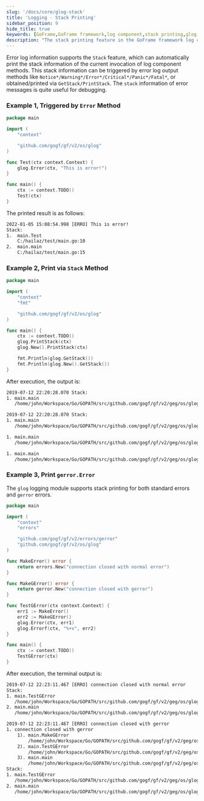```yaml
---
slug: '/docs/core/glog-stack'
title: 'Logging - Stack Printing'
sidebar_position: 9
hide_title: true
keywords: [GoFrame,GoFrame framework,log component,stack printing,glog,GetStack,PrintStack,gerror,error log,debugging]
description: "The stack printing feature in the GoFrame framework log component allows developers to automatically print the stack information of logging method invocations. This feature can be triggered by various error log output methods like Notice*/Warning*/Error*/Critical*/Panic*/Fatal*, or obtained/printed via GetStack/PrintStack. This stack information is very useful for debugging error log information, especially in handling complex applications. This article helps developers better understand and apply the stack printing features of the log component through code examples."
---
```


Error log information supports the `Stack` feature, which can automatically print the stack information of the current invocation of log component methods. This stack information can be triggered by error log output methods like `Notice*/Warning*/Error*/Critical*/Panic*/Fatal*`, or obtained/printed via `GetStack/PrintStack`. The `stack` information of error messages is quite useful for debugging.

### Example 1, Triggered by `Error` Method

```go
package main

import (
    "context"

    "github.com/gogf/gf/v2/os/glog"
)

func Test(ctx context.Context) {
    glog.Error(ctx, "This is error!")
}

func main() {
    ctx := context.TODO()
    Test(ctx)
}

```

The printed result is as follows:

```html
2022-01-05 15:08:54.998 [ERRO] This is error!
Stack:
1.  main.Test
    C:/hailaz/test/main.go:10
2.  main.main
    C:/hailaz/test/main.go:15
```

### Example 2, Print via `Stack` Method

```go
package main

import (
    "context"
    "fmt"

    "github.com/gogf/gf/v2/os/glog"
)

func main() {
    ctx := context.TODO()
    glog.PrintStack(ctx)
    glog.New().PrintStack(ctx)

    fmt.Println(glog.GetStack())
    fmt.Println(glog.New().GetStack())
}

```

After execution, the output is:

```html
2019-07-12 22:20:28.070 Stack:
1. main.main
   /home/john/Workspace/Go/GOPATH/src/github.com/gogf/gf/v2/geg/os/glog/glog_stack.go:11

2019-07-12 22:20:28.070 Stack:
1. main.main
   /home/john/Workspace/Go/GOPATH/src/github.com/gogf/gf/v2/geg/os/glog/glog_stack.go:12

1. main.main
   /home/john/Workspace/Go/GOPATH/src/github.com/gogf/gf/v2/geg/os/glog/glog_stack.go:14

1. main.main
   /home/john/Workspace/Go/GOPATH/src/github.com/gogf/gf/v2/geg/os/glog/glog_stack.go:15
```

### Example 3, Print `gerror.Error`

The `glog` logging module supports stack printing for both standard errors and `gerror` errors.

```go
package main

import (
    "context"
    "errors"

    "github.com/gogf/gf/v2/errors/gerror"
    "github.com/gogf/gf/v2/os/glog"
)

func MakeError() error {
    return errors.New("connection closed with normal error")
}

func MakeGError() error {
    return gerror.New("connection closed with gerror")
}

func TestGError(ctx context.Context) {
    err1 := MakeError()
    err2 := MakeGError()
    glog.Error(ctx, err1)
    glog.Errorf(ctx, "%+v", err2)
}

func main() {
    ctx := context.TODO()
    TestGError(ctx)
}

```

After execution, the terminal output is:

```html
2019-07-12 22:23:11.467 [ERRO] connection closed with normal error
Stack:
1. main.TestGError
   /home/john/Workspace/Go/GOPATH/src/github.com/gogf/gf/v2/geg/os/glog/glog_gerror.go:20
2. main.main
   /home/john/Workspace/Go/GOPATH/src/github.com/gogf/gf/v2/geg/os/glog/glog_gerror.go:25

2019-07-12 22:23:11.467 [ERRO] connection closed with gerror
1. connection closed with gerror
    1). main.MakeGError
        /home/john/Workspace/Go/GOPATH/src/github.com/gogf/gf/v2/geg/os/glog/glog_gerror.go:14
    2). main.TestGError
        /home/john/Workspace/Go/GOPATH/src/github.com/gogf/gf/v2/geg/os/glog/glog_gerror.go:19
    3). main.main
        /home/john/Workspace/Go/GOPATH/src/github.com/gogf/gf/v2/geg/os/glog/glog_gerror.go:25
Stack:
1. main.TestGError
   /home/john/Workspace/Go/GOPATH/src/github.com/gogf/gf/v2/geg/os/glog/glog_gerror.go:21
2. main.main
   /home/john/Workspace/Go/GOPATH/src/github.com/gogf/gf/v2/geg/os/glog/glog_gerror.go:25
```